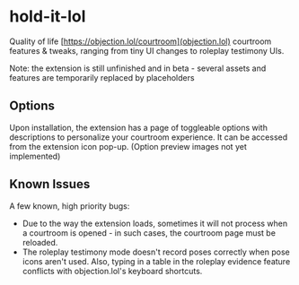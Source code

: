 # hold-it-lol
Quality of life [https://objection.lol/courtroom](objection.lol) courtroom features & tweaks, ranging from tiny UI changes to roleplay testimony UIs.

Note: the extension is still unfinished and in beta - several assets and features are temporarily replaced by placeholders

## Options

Upon installation, the extension has a page of toggleable options with descriptions to personalize your courtroom experience. It can be accessed from the extension icon pop-up. (Option preview images not yet implemented)

## Known Issues

A few known, high priority bugs:

- Due to the way the extension loads, sometimes it will not process when a courtroom is opened - in such cases, the courtroom page must be reloaded. 
- The roleplay testimony mode doesn't record poses correctly when pose icons aren't used. Also, typing in a table in the roleplay evidence feature conflicts with objection.lol's keyboard shortcuts.
